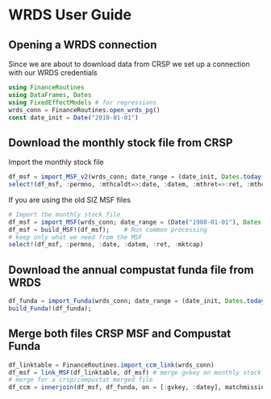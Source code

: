 # WRDS User Guide


## Opening a WRDS connection

Since we are about to download data from CRSP we set up a connection with our WRDS credentials
```julia
using FinanceRoutines
using DataFrames, Dates
using FixedEffectModels # for regressions
wrds_conn = FinanceRoutines.open_wrds_pg()
const date_init = Date("2010-01-01")
```


## Download the monthly stock file from CRSP


Import the monthly stock file
```julia
df_msf = import_MSF_v2(wrds_conn; date_range = (date_init, Dates.today())); 
select!(df_msf, :permno, :mthcaldt=>:date, :datem, :mthret=>:ret, :mthcap)
```

If you are using the old SIZ MSF files
```julia
# Import the monthly stock file
df_msf = import_MSF(wrds_conn; date_range = (Date("1980-01-01"), Dates.today())); 
df_msf = build_MSF!(df_msf);    # Run common processing
# keep only what we need from the MSF
select!(df_msf, :permno, :date, :datem, :ret, :mktcap)
```


## Download the annual compustat funda file from WRDS

```julia
df_funda = import_Funda(wrds_conn; date_range = (date_init, Dates.today())); 
build_Funda!(df_funda);
```

## Merge both files CRSP MSF and Compustat Funda

```julia
df_linktable = FinanceRoutines.import_ccm_link(wrds_conn)
df_msf = link_MSF(df_linktable, df_msf) # merge gvkey on monthly stock file
# merge for a crsp/compustat merged file
df_ccm = innerjoin(df_msf, df_funda, on = [:gvkey, :datey], matchmissing=:notequal)
```

